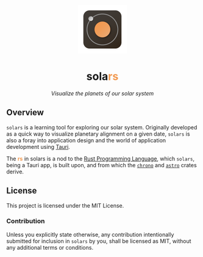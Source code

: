 <div align="center">
<img src="public/solars.svg" width="128px"/>
<h1>sola<span style="color: #f29950;">rs</span></h1>
</div>

<p align="center"><i>Visualize the planets of our solar system</i></p>

## Overview

`solars` is a learning tool for exploring our solar system. Originally developed as a quick way to visualize planetary alignment on a given date, `solars` is also a foray into application design and the world of application development using [Tauri][tauri-app].

The <b><span style="color: #f29950;">rs</span></b> in solars is a nod to the [Rust Programming Language][rust-lang], which `solars`, being a Tauri app, is built upon, and from which the [`chrono`][chrono-crate] and [`astro`][astro-crate] crates derive.

[tauri-app]: https://tauri.app/
[rust-lang]: https://www.rust-lang.org/
[chrono-crate]: https://crates.io/crates/chrono
[astro-crate]: https://crates.io/crates/astro

## License

This project is licensed under the MIT License.

### Contribution

Unless you explicitly state otherwise, any contribution intentionally submitted
for inclusion in `solars` by you, shall be licensed as MIT, without any
additional terms or conditions.